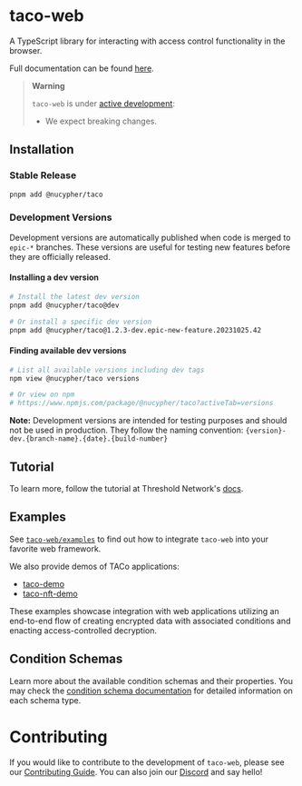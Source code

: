 # taco-web

A TypeScript library for interacting with access control functionality in the browser.

Full documentation can be found [here](https://docs.taco.build/).

> **Warning**
>
> `taco-web` is under [active development](https://github.com/nucypher/taco-web/pulls):
>
> - We expect breaking changes.

## Installation

### Stable Release

```bash
pnpm add @nucypher/taco
```

### Development Versions

Development versions are automatically published when code is merged to `epic-*` branches. These versions are useful for testing new features before they are officially released.

#### Installing a dev version

```bash
# Install the latest dev version
pnpm add @nucypher/taco@dev

# Or install a specific dev version
pnpm add @nucypher/taco@1.2.3-dev.epic-new-feature.20231025.42
```

#### Finding available dev versions

```bash
# List all available versions including dev tags
npm view @nucypher/taco versions

# Or view on npm
# https://www.npmjs.com/package/@nucypher/taco?activeTab=versions
```

**Note:** Development versions are intended for testing purposes and should not be used in production. They follow the naming convention: `{version}-dev.{branch-name}.{date}.{build-number}`

## Tutorial

To learn more, follow the tutorial at Threshold
Network's [docs](https://docs.taco.build/taco-integration/).

## Examples

See [`taco-web/examples`](https://github.com/nucypher/taco-web/tree/main/examples) to find out how to
integrate `taco-web` into your favorite web framework.

We also provide demos of TACo applications:

- [taco-demo](https://github.com/nucypher/taco-web/tree/main/demos/taco-demo)
- [taco-nft-demo](https://github.com/nucypher/taco-web/tree/main/demos/taco-nft-demo)

These examples showcase integration with web applications utilizing an end-to-end flow of creating encrypted data with associated conditions and enacting access-controlled decryption.

## Condition Schemas

Learn more about the available condition schemas and their properties. You may check the [condition schema documentation](./packages/taco/schema-docs/condition-schemas.md) for detailed information on each schema type.

# Contributing

If you would like to contribute to the development of `taco-web`, please see our [Contributing Guide](CONTRIBUTING.md).
You can also join our [Discord](https://discord.gg/threshold) and say hello!
